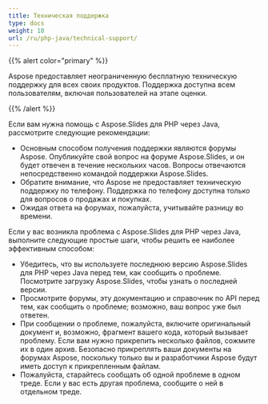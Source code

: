 ```yaml
---
title: Техническая поддержка
type: docs
weight: 10
url: /ru/php-java/technical-support/
---
```


{{% alert color="primary" %}} 

Aspose предоставляет неограниченную бесплатную техническую поддержку для всех своих продуктов. Поддержка доступна всем пользователям, включая пользователей на этапе оценки.

{{% /alert %}} 

Если вам нужна помощь с Aspose.Slides для PHP через Java, рассмотрите следующие рекомендации:

- Основным способом получения поддержки являются форумы Aspose. Опубликуйте свой вопрос на форуме Aspose.Slides, и он будет отвечен в течение нескольких часов. Вопросы отвечаются непосредственно командой поддержки Aspose.Slides.
- Обратите внимание, что Aspose не предоставляет техническую поддержку по телефону. Поддержка по телефону доступна только для вопросов о продажах и покупках.
- Ожидая ответа на форумах, пожалуйста, учитывайте разницу во времени.

Если у вас возникла проблема с Aspose.Slides для PHP через Java, выполните следующие простые шаги, чтобы решить ее наиболее эффективным способом:

- Убедитесь, что вы используете последнюю версию Aspose.Slides для PHP через Java перед тем, как сообщить о проблеме. Посмотрите загрузку Aspose.Slides, чтобы узнать о последней версии.
- Просмотрите форумы, эту документацию и справочник по API перед тем, как сообщить о проблеме; возможно, ваш вопрос уже был ответен.
- При сообщении о проблеме, пожалуйста, включите оригинальный документ и, возможно, фрагмент вашего кода, который вызывает проблему. Если вам нужно прикрепить несколько файлов, сожмите их в один архив. Безопасно прикреплять ваши документы на форумах Aspose, поскольку только вы и разработчики Aspose будут иметь доступ к прикрепленным файлам.
- Пожалуйста, старайтесь сообщать об одной проблеме в одном треде. Если у вас есть другая проблема, сообщите о ней в отдельном треде.